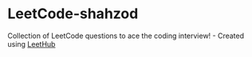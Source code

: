 # LeetCode-shahzod
Collection of LeetCode questions to ace the coding interview! - Created using [LeetHub](https://github.com/QasimWani/LeetHub)
